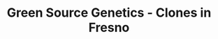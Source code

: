 ---
title: "Green Source Genetics - Clones in Fresno"
url: /fresno/green-source-genetics-clones-in-fresno/
shop: garden centre
---